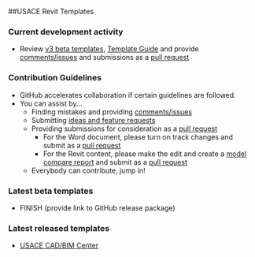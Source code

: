 ##USACE Revit Templates

### Current development activity
   * Review [v3 beta templates](https://github.com/USACE/BIM-Revit-Templates/blob/master/USACE_Revit2016_Template_BASE_v3.0.rte), [Template Guide](https://github.com/USACE/BIM-Revit-Templates/blob/master/USACE_Revit2016_Template_Master-Guide_v3.0-BETA.docx) and provide [comments/issues](https://github.com/USACE/BIM-Revit-Templates/issues) and submissions as a [pull request](https://github.com/USACE/BIM-Revit-Templates/pulls)

### Contribution Guidelines
* GitHub accelerates collaboration if certain guidelines are followed.
* You can assist by...
   * Finding mistakes and providing [comments/issues](https://github.com/USACE/BIM-Revit-Templates/issues)
   * Submitting [ideas and feature requests](https://github.com/USACE/BIM-Revit-Templates/issues)
   * Providing submissions for consideration as a [pull request](https://github.com/USACE/BIM-Revit/pulls)
      * For the Word document, please turn on track changes and submit as a [pull request](https://github.com/USACE/BIM-Revit/pulls)
      * For the Revit content, please make the edit and create a [model compare report](https://apps.autodesk.com/RVT/en/Detail/Index?id=2644504617455403576&appLang=en&os=Win64) and submit as a [pull request](https://github.com/USACE/BIM-Revit-Templates/pulls)
   * Everybody can contribute, jump in!

### Latest beta templates
* FINISH (provide link to GitHub release package)

### Latest released templates
* [USACE CAD/BIM Center](https://cadbimcenter.erdc.dren.mil/default.aspx?p=a&t=1&i=12)

